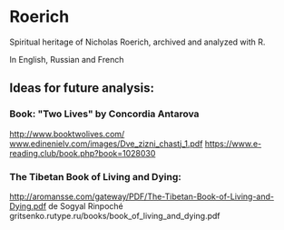 # Roerich
Spiritual heritage of Nicholas Roerich, archived and analyzed with R.

In English, Russian and French

## Ideas for future analysis: 


### Book: "Two Lives" by Concordia Antarova 

http://www.booktwolives.com/
www.edinenielv.com/images/Dve_zizni_chastj_1.pdf
https://www.e-reading.club/book.php?book=1028030


### The Tibetan Book of Living and Dying:

http://aromansse.com/gateway/PDF/The-Tibetan-Book-of-Living-and-Dying.pdf
de Sogyal Rinpoché
gritsenko.rutype.ru/books/book_of_living_and_dying.pdf
